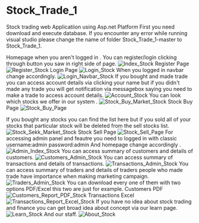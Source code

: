 # Stock_Trade_1
Stock trading web Applicatiion using Asp.net Platform
First you need download and execute database. If you encounter any error while running visual studio please change the name of folder Stock_Trade_1-master to Stock_Trade_1.

Homepage when you aren't logged in . You can register/login clicking through button you saw in right side of page.
![Index_Stock](https://user-images.githubusercontent.com/95230241/231738312-ce0dac3e-00a9-4ac1-abf9-503013f31ac2.png)
Register Page
![Register_Stock](https://user-images.githubusercontent.com/95230241/231738746-42eab8ff-478c-4fb4-aa71-326509c1ab0e.png)
Login Page
![Login_Stock](https://user-images.githubusercontent.com/95230241/231738796-7a817c0c-dd4c-4e36-a458-c9b1552a5bc6.png)
When you logged in navbar change accordingly.
![Login_Navbar_Stock](https://user-images.githubusercontent.com/95230241/231738948-b2ef038b-45a4-4afa-9aec-02b216606d2f.png)
If you bought and made trade you can access account details via clicking your name but if you didn't made any trade you will get notification via messagebox saying you need to make a trade to access account details.
![Account_Stock](https://user-images.githubusercontent.com/95230241/231739189-53582e61-eb93-4e6f-9e58-dc679b33d262.png)
You can look which stocks we offer in our system .
![Stock_Buy_Market_Stock](https://user-images.githubusercontent.com/95230241/231739331-3c203a5a-3c8d-4c77-b43c-74c3fd7fdc01.png)
Stock Buy Page
![Stock_Buy_Page](https://user-images.githubusercontent.com/95230241/231740134-f521227c-c342-47d6-b56e-aad0a12201dc.png)

If you bought any stocks you can  find the list here but if  you sold all of your stocks that particular stock will be deleted from the sell stocks list.
![Stock_Sekk_Market_Stock](https://user-images.githubusercontent.com/95230241/231739597-97687f47-8f06-4b16-9f01-45b7bf3277b2.png)
Stock Sell Page
![Stock_Sell_Page](https://user-images.githubusercontent.com/95230241/231740187-d04482ff-4495-4e27-b3eb-008481c9f61d.png)
For accessing admin panel and feautre you need to logged in with classic username:admin password:admin And homepage change accordingly .
![Admin_Index_Stock](https://user-images.githubusercontent.com/95230241/231740447-3e3d40b0-7746-4f97-871f-b55325828e6a.png)
You can access summary of customers and details of customers.
![Customers_Admin_Stock](https://user-images.githubusercontent.com/95230241/231740532-2ecef66f-b560-4070-b2cf-c026ed917f0d.png)
You can access summary of transactions and details of transactions.
![Transactions_Admin_Stock](https://user-images.githubusercontent.com/95230241/231740669-6f5fe792-cfa7-4fcb-80c2-e8d721b8e325.png)
You can access summary of traders and details of traders people who made trade have importance when making marketing campaign.
![Traders_Admin_Stock](https://user-images.githubusercontent.com/95230241/231740795-e3e03eda-bd19-4ad6-8d08-6d4149a5598e.png)
You can download every one of them with two options PDF/Excel  this two are just for example.
Customers PDF
![Customers_Report_PDF_Stock](https://user-images.githubusercontent.com/95230241/231740950-bb20e781-7cac-4b5f-9cef-f515aed68f55.png)
Transactions Excel
![Transactions_Report_Excel_Stock](https://user-images.githubusercontent.com/95230241/231741006-3ebac9f1-634c-4686-bcb3-c43caa3aa470.png)
If you have no idea about stock trading and finance you can get broad idea about concept via our learn page.
![Learn_Stock](https://user-images.githubusercontent.com/95230241/231741147-81eeb40c-0e49-4099-8038-bf36e4d45d08.png)
And our staff.
![About_Stock](https://user-images.githubusercontent.com/95230241/231741259-f6381588-e786-423d-9ed0-c3d46b5bf404.png)

